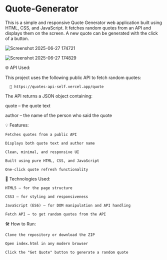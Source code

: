 # Quote-Generator
This is a simple and responsive Quote Generator web application built using HTML, CSS, and JavaScript. It fetches random quotes from an API and displays them on the screen. A new quote can be generated with the click of a button.

![Screenshot 2025-06-27 174721](https://github.com/user-attachments/assets/fbbf33d1-5ce2-4484-bdf1-10420b5e1ecf)

![Screenshot 2025-06-27 174829](https://github.com/user-attachments/assets/622a3db3-1eb7-4203-8cfd-54f9e6229bd0)

🌐 API Used:

This project uses the following public API to fetch random quotes:

      🔗 https://quotes-api-self.vercel.app/quote

The API returns a JSON object containing:

quote – the quote text

author – the name of the person who said the quote

💡 Features:

    Fetches quotes from a public API
    
    Displays both quote text and author name
    
    Clean, minimal, and responsive UI
    
    Built using pure HTML, CSS, and JavaScript
  
    One-click quote refresh functionality

🚀 Technologies Used:

    HTML5 – for the page structure
    
    CSS3 – for styling and responsiveness
    
    JavaScript (ES6) – for DOM manipulation and API handling

    Fetch API – to get random quotes from the API

🛠 How to Run:

    Clone the repository or download the ZIP
    
    Open index.html in any modern browser
    
    Click the "Get Quote" button to generate a random quote

